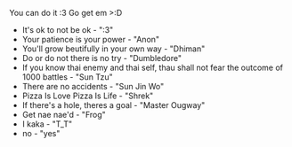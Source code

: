 You can do it :3
Go get em >:D 




- It's ok to not be ok - ":3"
- Your patience is your power - "Anon"
- You'll grow beutifully in your own way - "Dhiman"
- Do or do not there is no try - "Dumbledore"
- If you know thai enemy and thai self, thau shall not fear the outcome of 1000 battles - "Sun Tzu"
- There are no accidents - "Sun Jin Wo"
- Pizza Is Love Pizza Is Life - "Shrek"
- If there's a hole, theres a goal - "Master Ougway"
- Get nae nae'd - "Frog"
- I kaka - "T_T"
- no - "yes"





